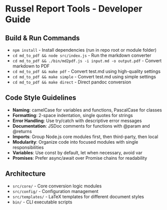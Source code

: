 # Russel Report Tools - Developer Guide

## Build & Run Commands
- `npm install` - Install dependencies (run in repo root or module folder)
- `cd md_to_pdf && node src/index.js` - Run the markdown converter
- `cd md_to_pdf && ./bin/md2pdf.js -i input.md -o output.pdf` - Convert markdown to PDF
- `cd md_to_pdf && make pdf` - Convert test.md using high-quality settings
- `cd md_to_pdf && make simple` - Convert test.md using simple settings
- `cd md_to_pdf && make direct` - Direct pandoc conversion

## Code Style Guidelines
- **Naming**: camelCase for variables and functions, PascalCase for classes
- **Formatting**: 2-space indentation, single quotes for strings
- **Error Handling**: Use try/catch with descriptive error messages
- **Documentation**: JSDoc comments for functions with @param and @returns
- **Imports**: Group Node.js core modules first, then third-party, then local
- **Modularity**: Organize code into focused modules with single responsibilities
- **Variables**: Use const by default, let when necessary, avoid var
- **Promises**: Prefer async/await over Promise chains for readability

## Architecture
- `src/core/` - Core conversion logic modules
- `src/config/` - Configuration management
- `src/templates/` - LaTeX templates for different document styles
- `bin/` - CLI executable scripts